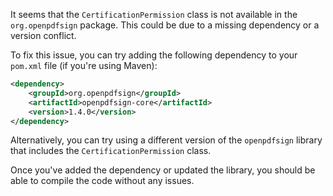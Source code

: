 It seems that the `CertificationPermission` class is not available in the `org.openpdfsign` package. This could be due to a missing dependency or a version conflict.

To fix this issue, you can try adding the following dependency to your `pom.xml` file (if you're using Maven):
```xml
<dependency>
    <groupId>org.openpdfsign</groupId>
    <artifactId>openpdfsign-core</artifactId>
    <version>1.4.0</version>
</dependency>
```
Alternatively, you can try using a different version of the `openpdfsign` library that includes the `CertificationPermission` class.

Once you've added the dependency or updated the library, you should be able to compile the code without any issues.